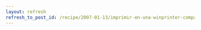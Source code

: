 ```yaml
---
layout: refresh
refresh_to_post_id: /recipe/2007-01-13/imprimir-en-una-winprinter-compartida-por-un-ms-windows
---
```

